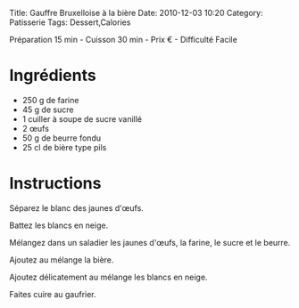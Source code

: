 Title: Gauffre Bruxelloise à la bière
Date: 2010-12-03 10:20
Category: Patisserie
Tags: Dessert,Calories

Préparation 15 min - Cuisson 30 min - Prix € - Difficulté Facile

# Ingrédients

- 250 g de farine
- 45 g de sucre
- 1 cuiller à soupe de sucre vanillé
- 2 œufs
- 50 g de beurre fondu
- 25 cl de bière type pils

# Instructions

Séparez le blanc des jaunes d'œufs.

Battez les blancs en neige.

Mélangez dans un saladier les jaunes d'œufs, la farine, le sucre et le beurre.

Ajoutez au mélange la bière.

Ajoutez délicatement au mélange les blancs en neige.

Faites cuire au gaufrier.
